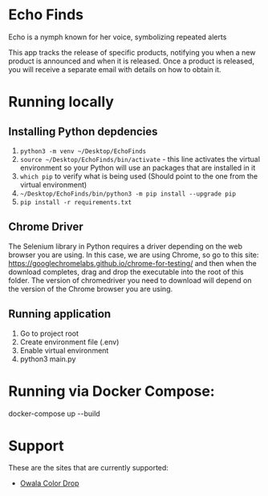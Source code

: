 # Echo Finds

Echo is a nymph known for her voice, symbolizing repeated alerts

This app tracks the release of specific products, notifying you when a new product is announced and when it is released. Once a product is released, you will receive a separate email with details on how to obtain it.

# Running locally

## Installing Python depdencies

1. ```python3 -m venv ~/Desktop/EchoFinds```
2. ```source ~/Desktop/EchoFinds/bin/activate``` - this line activates the virtual environment so your Python will use an packages that are installed in it
3. ```which pip``` to verify what is being used (Should point to the one from the virtual environment)
4. ```~/Desktop/EchoFinds/bin/python3 -m pip install --upgrade pip```
5. ```pip install -r requirements.txt```

## Chrome Driver

The Selenium library in Python requires a driver depending on the web browser you are using. In this case, we are using Chrome, so go to this site: https://googlechromelabs.github.io/chrome-for-testing/ and then when the download completes, drag and drop the executable into the root of this folder. The version of chromedriver you need to download will depend on the version of the Chrome browser you are using.

## Running application

1. Go to project root
2. Create environment file (.env)
3. Enable virtual environment
4. python3 main.py

# Running via Docker Compose:

docker-compose up --build


# Support

These are the sites that are currently supported:

- [Owala Color Drop](https://owalalife.com/pages/color-drop)